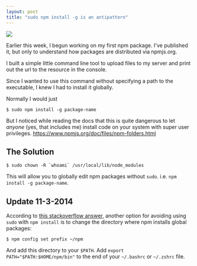 ```yaml
---
layout: post
title: "sudo npm install -g is an antipattern"
---
```


![](http://imgs.xkcd.com/comics/sandwich.png)

Earlier this week, I begun working on my first npm package. I've published it,
but only to understand how packages are distributed via npmjs.org.

I built a simple little command line tool to upload files to my server and print out the url to the
resource in the console.

Since I wanted to use this command without specifying a path to the executable,
I knew I had to install it globally.

Normally I would just
   
    $ sudo npm install -g package-name

But I noticed while reading the docs that this is quite dangerous to let *anyone* (yes, that includes me)
install code on your system with super user privileges. <https://www.npmjs.org/doc/files/npm-folders.html>

## The Solution

    $ sudo chown -R `whoami` /usr/local/lib/node_modules

This will allow you to globally edit npm packages without `sudo`. i.e. `npm install -g package-name`.

## Update 11-3-2014

According to [this stackoverflow answer](http://stackoverflow.com/a/21712034/850825), another option
for avoiding using `sudo` with `npm install` is to change the directory where npm installs
global packages:

    $ npm config set prefix ~/npm

And add this directory to your `$PATH`. Add `export PATH="$PATH:$HOME/npm/bin"` to the end of your
`~/.bashrc` or `~/.zshrc` file.